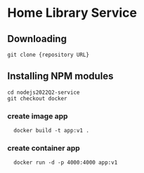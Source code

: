 # Home Library Service

## Downloading

```
git clone {repository URL}
```

## Installing NPM modules

```
cd nodejs2022Q2-service
git checkout docker

```


### create image app
```
  docker build -t app:v1 .
```

### create container app
```
  docker run -d -p 4000:4000 app:v1
```
